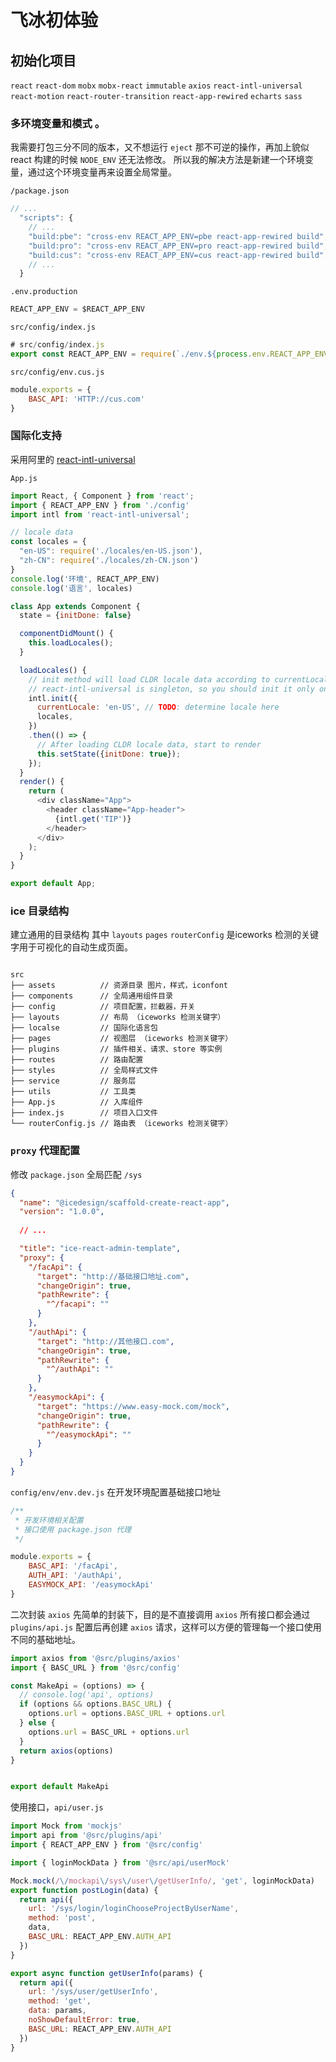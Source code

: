 # 飞冰初体验
## 初始化项目
`react`  `react-dom`  `mobx`  `mobx-react`  `immutable`  `axios`   `react-intl-universal`  `react-motion`  `react-router-transition` `react-app-rewired`  `echarts`  `sass`

### 多环境变量和模式 。
我需要打包三分不同的版本，又不想运行 `eject` 那不可逆的操作，再加上貌似 react 构建的时候 `NODE_ENV` 还无法修改。
所以我的解决方法是新建一个环境变量，通过这个环境变量再来设置全局常量。

`/package.json`

```js
// ...
  "scripts": {
    // ...
    "build:pbe": "cross-env REACT_APP_ENV=pbe react-app-rewired build",
    "build:pro": "cross-env REACT_APP_ENV=pro react-app-rewired build",
    "build:cus": "cross-env REACT_APP_ENV=cus react-app-rewired build",
    // ...
  }
```

`.env.production`

```js
REACT_APP_ENV = $REACT_APP_ENV

```

`src/config/index.js`

```js
# src/config/index.js
export const REACT_APP_ENV = require(`./env.${process.env.REACT_APP_ENV}`)
```

`src/config/env.cus.js`

```js
module.exports = {
    BASC_API: 'HTTP://cus.com'
}

```

### 国际化支持

采用阿里的 [react-intl-universal](https://github.com/alibaba/react-intl-universal)

`App.js`

```js
import React, { Component } from 'react';
import { REACT_APP_ENV } from './config'
import intl from 'react-intl-universal';

// locale data
const locales = {
  "en-US": require('./locales/en-US.json'),
  "zh-CN": require('./locales/zh-CN.json')
}
console.log('环境', REACT_APP_ENV)
console.log('语言', locales)

class App extends Component {
  state = {initDone: false}

  componentDidMount() {
    this.loadLocales();
  }

  loadLocales() {
    // init method will load CLDR locale data according to currentLocale
    // react-intl-universal is singleton, so you should init it only once in your app
    intl.init({
      currentLocale: 'en-US', // TODO: determine locale here
      locales,
    })
    .then(() => {
      // After loading CLDR locale data, start to render
	  this.setState({initDone: true});
    });
  }
  render() {
    return (
      <div className="App">
        <header className="App-header">
          {intl.get('TIP')}
        </header>
      </div>
    );
  }
}

export default App;

```

### ice 目录结构
建立通用的目录结构 其中 `layouts`  `pages`  `routerConfig` 是iceworks 检测的关键字用于可视化的自动生成页面。
```shll

src
├── assets          // 资源目录 图片，样式，iconfont
├── components      // 全局通用组件目录
├── config          // 项目配置，拦截器，开关
├── layouts         // 布局 （iceworks 检测关键字）
├── localse         // 国际化语言包
├── pages           // 视图层 （iceworks 检测关键字）
├── plugins         // 插件相关、请求、store 等实例
├── routes          // 路由配置
├── styles          // 全局样式文件
├── service         // 服务层
├── utils           // 工具类
├── App.js          // 入库组件
├── index.js        // 项目入口文件
└── routerConfig.js // 路由表 （iceworks 检测关键字）
```

### `proxy` 代理配置
修改 `package.json` 全局匹配 `/sys` 
```json
{
  "name": "@icedesign/scaffold-create-react-app",
  "version": "1.0.0",
  
  // ...

  "title": "ice-react-admin-template",
  "proxy": {
    "/facApi": {
      "target": "http://基础接口地址.com",
      "changeOrigin": true,
      "pathRewrite": {
        "^/facapi": ""
      }
    },
    "/authApi": {
      "target": "http://其他接口.com",
      "changeOrigin": true,
      "pathRewrite": {
        "^/authApi": ""
      }
    },
    "/easymockApi": {
      "target": "https://www.easy-mock.com/mock",
      "changeOrigin": true,
      "pathRewrite": {
        "^/easymockApi": ""
      }
    }
  }
}
```
`config/env/env.dev.js`  在开发环境配置基础接口地址

```js
/**
 * 开发环境相关配置
 * 接口使用 package.json 代理
 */

module.exports = {
    BASC_API: '/facApi',
    AUTH_API: '/authApi',
    EASYMOCK_API: '/easymockApi'
}

```

二次封装 `axios` 先简单的封装下，目的是不直接调用 `axios` 所有接口都会通过 `plugins/api.js` 配置后再创建 `axios` 请求，这样可以方便的管理每一个接口使用不同的基础地址。

```js
import axios from '@src/plugins/axios'
import { BASC_URL } from '@src/config'

const MakeApi = (options) => {
  // console.log('api', options)
  if (options && options.BASC_URL) {
    options.url = options.BASC_URL + options.url
  } else {
    options.url = BASC_URL + options.url
  }
  return axios(options)
}


export default MakeApi
```

使用接口，`api/user.js` 

```js
import Mock from 'mockjs'
import api from '@src/plugins/api'
import { REACT_APP_ENV } from '@src/config'

import { loginMockData } from '@src/api/userMock'

Mock.mock(/\/mockapi\/sys\/user\/getUserInfo/, 'get', loginMockData)
export function postLogin(data) {
  return api({
    url: '/sys/login/loginChooseProjectByUserName',
    method: 'post',
    data,
    BASC_URL: REACT_APP_ENV.AUTH_API
  })
}

export async function getUserInfo(params) {
  return api({
    url: '/sys/user/getUserInfo',
    method: 'get',
    data: params,
    noShowDefaultError: true,
    BASC_URL: REACT_APP_ENV.AUTH_API
  })
}

```



